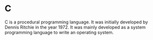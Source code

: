 # C


C is a procedural programming language. It was initially developed by Dennis Ritchie in the year 1972. It was mainly developed as a system programming language to write an operating system.